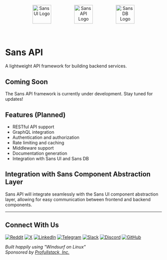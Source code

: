 <p align="center">
  <img src="https://raw.githubusercontent.com/profullstack/sans/refs/heads/master/packages/ui/static/logos/ui/logo.sans-ui.white.svg" alt="Sans UI Logo" height="60" style="margin: 2.2rem;" />
  <img src="https://raw.githubusercontent.com/profullstack/sans/refs/heads/master/packages/ui/static/logos/api/logo.sans-api.white.svg" alt="Sans API Logo" height="60" style="margin: 2.2rem;" />
  <img src="https://raw.githubusercontent.com/profullstack/sans/refs/heads/master/packages/ui/static/logos/db/logo.sans-db.white.svg" alt="Sans DB Logo" height="60" style="margin: 2.2rem;" />
</p>

# Sans API

A lightweight API framework for building backend services.

## Coming Soon

The Sans API framework is currently under development. Stay tuned for updates!

## Features (Planned)

- RESTful API support
- GraphQL integration
- Authentication and authorization
- Rate limiting and caching
- Middleware support
- Documentation generation
- Integration with Sans UI and Sans DB

## Integration with Sans Component Abstraction Layer

Sans API will integrate seamlessly with the Sans UI component abstraction layer, allowing for easy communication between frontend and backend components.

---

## Connect With Us

[![Reddit](https://img.shields.io/badge/Reddit-FF4500?style=for-the-badge&logo=reddit&logoColor=white)](https://www.reddit.com/r/sans_ui/)
[![X](https://img.shields.io/badge/X-000000?style=for-the-badge&logo=x&logoColor=white)](https://x.com/profullstackinc)
[![LinkedIn](https://img.shields.io/badge/LinkedIn-0077B5?style=for-the-badge&logo=linkedin&logoColor=white)](https://www.linkedin.com/company/profullstackinc)
[![Telegram](https://img.shields.io/badge/Telegram-2CA5E0?style=for-the-badge&logo=telegram&logoColor=white)](https://t.me/+VGCI_sR-guhmNTNh)
[![Slack](https://img.shields.io/badge/Slack-4A154B?style=for-the-badge&logo=slack&logoColor=white)](https://join.slack.com/t/profullstackinc/shared_invite/zt-2d9c842fk-jo848We~tDajW9nn6DEggw)
[![Discord](https://img.shields.io/badge/Discord-5865F2?style=for-the-badge&logo=discord&logoColor=white)](https://discord.gg/XXvzu4G4)
[![GitHub](https://img.shields.io/badge/GitHub-181717?style=for-the-badge&logo=github&logoColor=white)](https://github.com/profullstack)

*Built happily using "Windsurf on Linux"*  
*Sponsored by [Profullstack, Inc.](https://profullstack.com)*
